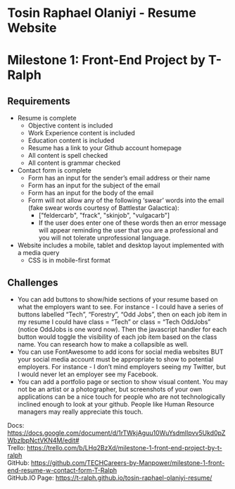 # Tosin Raphael Olaniyi - Resume Website
# Milestone 1: Front-End Project by T-Ralph

## Requirements
- Resume is complete
    - Objective content is included
    - Work Experience content is included
    - Education content is included
    - Resume has a link to your Github account homepage
    - All content is spell checked
    - All content is grammar checked
- Contact form is complete
    - Form has an input for the sender’s email address or their name
    - Form has an input for the subject of the email
    - Form has an input for the body of the email
    - Form will not allow any of the following ‘swear’ words into the email (fake swear words courtesy of Battlestar Galactica):
        - ["feldercarb", "frack", "skinjob", "vulgacarb"]
        - If the user does enter one of these words then an error message will appear reminding the user that you are a professional and you will not tolerate unprofessional language.
- Website includes a mobile, tablet and desktop layout implemented with a media query
    - CSS is in mobile-first format

## Challenges
- You can add buttons to show/hide sections of your resume based on what the employers want to see. For instance - I could have a series of buttons labelled “Tech”, “Forestry”, “Odd Jobs”, then on each job item in my resume I could have class = “Tech” or class = “Tech OddJobs” (notice OddJobs is one word now). Then the javascript handler for each button would toggle the visibility of each job item based on the class name. You can research how to make a collapsible as well.
- You can use FontAwesome to add icons for social media websites BUT your social media account must be appropriate to show to potential employers. For instance - I don’t mind employers seeing my Twitter, but I would never let an employer see my Facebook.
- You can add a portfolio page or section to show visual content. You may not be an artist or a photographer, but screenshots of your own applications can be a nice touch for people who are not technologically inclined enough to look at your github. People like Human Resource managers may really appreciate this touch.

Docs: https://docs.google.com/document/d/1rTWkjAguu10WuYsdmlIpvv5Ukd0pZWbzlbpNctVKN4M/edit# <br>
Trello: https://trello.com/b/LHq2BzXd/milestone-1-front-end-project-by-t-ralph <br>
GitHub: https://github.com/TECHCareers-by-Manpower/milestone-1-front-end-resume-w-contact-form-T-Ralph <br>
GitHub.IO Page: https://t-ralph.github.io/tosin-raphael-olaniyi-resume/ <br>